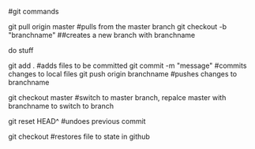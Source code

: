 #git commands


git pull origin master 
#pulls from the master branch
git checkout -b "branchname"
##creates a new branch with branchname

do stuff

git add .
#adds files to be committed
git commit -m "message"
#commits changes to local files
git push origin branchname
#pushes changes to branchname

git checkout master
#switch to master branch, repalce master with branchname to switch to branch

git reset HEAD^
#undoes previous commit

git checkout <file>
#restores file to state in github

